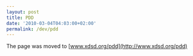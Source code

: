 ```yaml
---
layout: post
title: PDD
date: '2010-03-04T04:03:00+02:00'
permalink: /dev/pdd
---
```


The page was moved to
[www.xdsd.org/pdd](http://www.xdsd.org/pdd)
